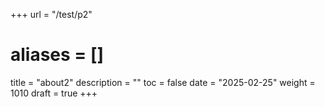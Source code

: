 +++
url = "/test/p2"
# aliases = []
title = "about2"
description = ""
toc = false
date = "2025-02-25"
weight = 1010
draft = true
+++
